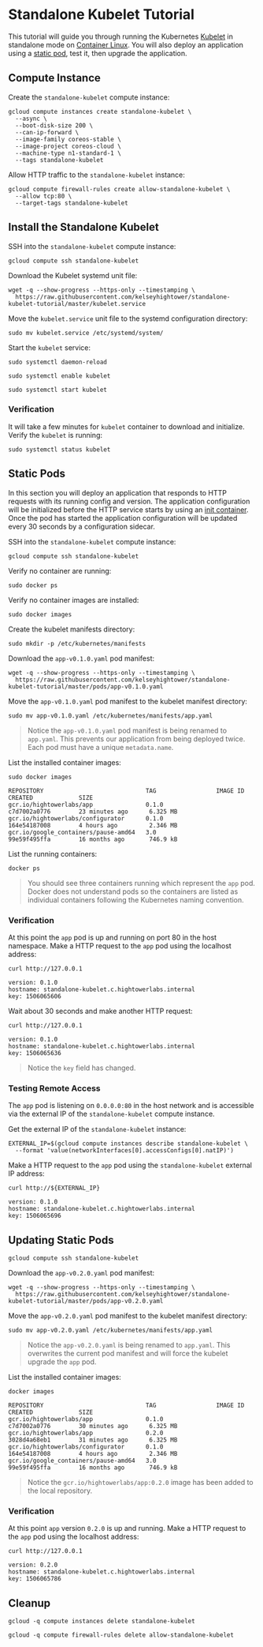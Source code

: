 # Standalone Kubelet Tutorial

This tutorial will guide you through running the Kubernetes [Kubelet](https://kubernetes.io/docs/admin/kubelet/) in standalone mode on [Container Linux](https://coreos.com/why). You will also deploy an application using a [static pod](https://kubernetes.io/docs/tasks/administer-cluster/static-pod/), test it, then upgrade the application.

## Compute Instance

Create the `standalone-kubelet` compute instance:

```
gcloud compute instances create standalone-kubelet \
  --async \
  --boot-disk-size 200 \
  --can-ip-forward \
  --image-family coreos-stable \
  --image-project coreos-cloud \
  --machine-type n1-standard-1 \
  --tags standalone-kubelet
```

Allow HTTP traffic to the `standalone-kubelet` instance:

```
gcloud compute firewall-rules create allow-standalone-kubelet \
  --allow tcp:80 \
  --target-tags standalone-kubelet
```

## Install the Standalone Kubelet

SSH into the `standalone-kubelet` compute instance:

```
gcloud compute ssh standalone-kubelet
```

Download the Kubelet systemd unit file:

```
wget -q --show-progress --https-only --timestamping \
  https://raw.githubusercontent.com/kelseyhightower/standalone-kubelet-tutorial/master/kubelet.service
```

Move the `kubelet.service` unit file to the systemd configuration directory:

```
sudo mv kubelet.service /etc/systemd/system/
```

Start the `kubelet` service:

```
sudo systemctl daemon-reload
```

```
sudo systemctl enable kubelet
```

```
sudo systemctl start kubelet
```

### Verification

It will take a few minutes for `kubelet` container to download and initialize. Verify the `kubelet` is running:

```
sudo systemctl status kubelet
```

## Static Pods

In this section you will deploy an application that responds to HTTP requests with its running config and version. The application configuration will be initialized before the HTTP service starts by using an [init container](https://kubernetes.io/docs/concepts/workloads/pods/init-containers/). Once the pod has started the application configuration will be updated every 30 seconds by a configuration sidecar.

SSH into the `standalone-kubelet` compute instance:

```
gcloud compute ssh standalone-kubelet
```

Verify no container are running:

```
sudo docker ps
```

Verify no container images are installed:

```
sudo docker images
```

Create the kubelet manifests directory:

```
sudo mkdir -p /etc/kubernetes/manifests
```

Download the `app-v0.1.0.yaml` pod manifest:

```
wget -q --show-progress --https-only --timestamping \
  https://raw.githubusercontent.com/kelseyhightower/standalone-kubelet-tutorial/master/pods/app-v0.1.0.yaml
```

Move the `app-v0.1.0.yaml` pod manifest to the kubelet manifest directory:

```
sudo mv app-v0.1.0.yaml /etc/kubernetes/manifests/app.yaml
```

> Notice the `app-v0.1.0.yaml` pod manifest is being renamed to `app.yaml`. This prevents our application from being deployed twice. Each pod must have a unique `metadata.name`.

List the installed container images:

```
sudo docker images
```
```
REPOSITORY                             TAG                 IMAGE ID            CREATED             SIZE
gcr.io/hightowerlabs/app               0.1.0               c7d7002a0776        23 minutes ago      6.325 MB
gcr.io/hightowerlabs/configurator      0.1.0               164e54187008        4 hours ago         2.346 MB
gcr.io/google_containers/pause-amd64   3.0                 99e59f495ffa        16 months ago       746.9 kB
```

List the running containers:

```
docker ps
```

> You should see three containers running which represent the `app` pod. Docker does not understand pods so the containers are listed as individual containers following the Kubernetes naming convention. 

### Verification

At this point the `app` pod is up and running on port 80 in the host namespace. Make a HTTP request to the `app` pod using the localhost address:

```
curl http://127.0.0.1
```

```
version: 0.1.0
hostname: standalone-kubelet.c.hightowerlabs.internal
key: 1506065606
```

Wait about 30 seconds and make another HTTP request:

```
curl http://127.0.0.1
```

```
version: 0.1.0
hostname: standalone-kubelet.c.hightowerlabs.internal
key: 1506065636
```

> Notice the `key` field has changed.

### Testing Remote Access

The `app` pod is listening on `0.0.0.0:80` in the host network and is accessible via the external IP of the `standalone-kubelet` compute instance.

Get the external IP of the `standalone-kubelet` instance:

```
EXTERNAL_IP=$(gcloud compute instances describe standalone-kubelet \
  --format 'value(networkInterfaces[0].accessConfigs[0].natIP)')
```

Make a HTTP request to the `app` pod using the `standalone-kubelet` external IP address:

```
curl http://${EXTERNAL_IP}
```

```
version: 0.1.0
hostname: standalone-kubelet.c.hightowerlabs.internal
key: 1506065696
```

## Updating Static Pods

```
gcloud compute ssh standalone-kubelet
```

Download the `app-v0.2.0.yaml` pod manifest:

```
wget -q --show-progress --https-only --timestamping \
  https://raw.githubusercontent.com/kelseyhightower/standalone-kubelet-tutorial/master/pods/app-v0.2.0.yaml
```

Move the `app-v0.2.0.yaml` pod manifest to the kubelet manifest directory:

```
sudo mv app-v0.2.0.yaml /etc/kubernetes/manifests/app.yaml
```

> Notice the `app-v0.2.0.yaml` is being renamed to `app.yaml`. This overwrites the current pod manifest and will force the kubelet upgrade the `app` pod.

List the installed container images:

```
docker images
```
```
REPOSITORY                             TAG                 IMAGE ID            CREATED             SIZE
gcr.io/hightowerlabs/app               0.1.0               c7d7002a0776        30 minutes ago      6.325 MB
gcr.io/hightowerlabs/app               0.2.0               3028d4a68eb1        31 minutes ago      6.325 MB
gcr.io/hightowerlabs/configurator      0.1.0               164e54187008        4 hours ago         2.346 MB
gcr.io/google_containers/pause-amd64   3.0                 99e59f495ffa        16 months ago       746.9 kB
```

> Notice the `gcr.io/hightowerlabs/app:0.2.0` image has been added to the local repository.

### Verification

At this point `app` version `0.2.0` is up and running. Make a HTTP request to the `app` pod using the localhost address:

```
curl http://127.0.0.1
```

```
version: 0.2.0
hostname: standalone-kubelet.c.hightowerlabs.internal
key: 1506065786
```

## Cleanup

```
gcloud -q compute instances delete standalone-kubelet
```

```
gcloud -q compute firewall-rules delete allow-standalone-kubelet
```
